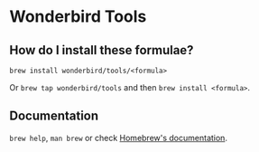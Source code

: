 # Wonderbird Tools

## How do I install these formulae?

`brew install wonderbird/tools/<formula>`

Or `brew tap wonderbird/tools` and then `brew install <formula>`.

## Documentation

`brew help`, `man brew` or check [Homebrew's documentation](https://docs.brew.sh).
